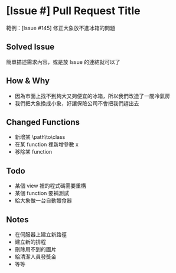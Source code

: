 [Issue #<number>] Pull Request Title
====================================

範例：[Issue #145] 修正大象放不進冰箱的問題

Solved Issue
------------

簡單描述需求內容，或是放 Issue 的連結就可以了

How & Why
---------

* 因為市面上找不到夠大又夠便宜的冰箱，所以我們改造了一間冷氣房
* 我們把大象換成小象，好讓保險公司不會把我們趕出去

Changed Functions
-----------------

* 新增某 \path\to\class
* 在某 function 裡新增參數 x
* 移除某 function

Todo
----

* 某個 view 裡的程式碼需要重構
* 某個 function 要補測試
* 給大象做一台自動餵食器

Notes
-----

* 在伺服器上建立新路徑
* 建立新的排程
* 刪除用不到的圖片
* 給清潔人員發獎金
* 等等
